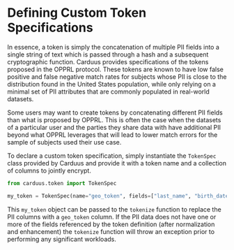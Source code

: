 # Defining Custom Token Specifications

In essence, a token is simply the concatenation of multiple PII fields into a single string of text which is passed through a hash and a subsequent cryptographic function. Carduus provides specifications of the tokens proposed in the OPPRL protocol. These tokens are known to have low false positive and false negative match rates for subjects whose PII is close to the distribution found in the United States population, while only relying on a minimal set of PII attributes that are commonly populated in real-world datasets.

Some users may want to create tokens by concatenating different PII fields than what is proposed by OPPRL. This is often the case when the datasets of a particular user and the parties they share data with have additional PII beyond what OPPRL leverages that will lead to lower match errors for the sample of subjects used their use case.

To declare a custom token specification, simply instantiate the `TokenSpec` class provided by Carduus and provide it with a token name and a collection of columns to jointly encrypt.

```python
from carduus.token import TokenSpec

my_token = TokenSpec(name="geo_token", fields=["last_name", "birth_date", "zipcode"])
```

This `my_token` object can be passed to the `tokenize` function to replace the PII columns with a `geo_token` column. If the PII data does not have one or more of the fields referenced by the token definition (after normalization and enhancement) the `tokenize` function will throw an exception prior to performing any significant workloads.
